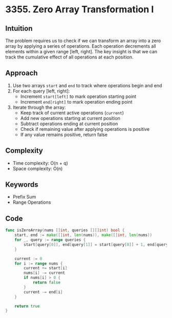 # 3355. Zero Array Transformation I

## Intuition

The problem requires us to check if we can transform an array into a zero array by applying a series of operations. Each operation decrements all elements within a given range [left, right]. The key insight is that we can track the cumulative effect of all operations at each position.

## Approach

1. Use two arrays `start` and `end` to track where operations begin and end
2. For each query [left, right]:
   - Increment `start[left]` to mark operation starting point
   - Increment `end[right]` to mark operation ending point
3. Iterate through the array:
   - Keep track of current active operations (`current`)
   - Add new operations starting at current position
   - Subtract operations ending at current position
   - Check if remaining value after applying operations is positive
   - If any value remains positive, return false

## Complexity

- Time complexity: O(n + q)
- Space complexity: O(n)

## Keywords

- Prefix Sum
- Range Operations

## Code

```go
func isZeroArray(nums []int, queries [][]int) bool {
    start, end := make([]int, len(nums)), make([]int, len(nums))
    for _, query := range queries {
        start[query[0]], end[query[1]] = start[query[0]] + 1, end[query[1]] + 1
    }

    current := 0
    for i := range nums {
        current += start[i]
        nums[i] -= current
        if nums[i] > 0 {
            return false
        }
        current -= end[i]
    }

    return true
}
```
